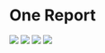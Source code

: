 # One Report
![](https://github.com/TeamTash/one_report/workflows/Frontend/badge.svg)
![](https://github.com/TeamTash/one_report/workflows/Backend/badge.svg)
![](https://github.com/TeamTash/one_report/workflows/Integration%20Tests/badge.svg)
![](https://img.shields.io/github/v/release/TeamTash/one_report?include_prereleases)

